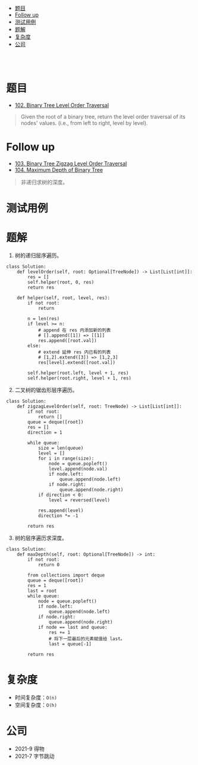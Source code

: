 - [题目](#题目)
- [Follow up](#follow-up)
- [测试用例](#测试用例)
- [题解](#题解)
- [复杂度](#复杂度)
- [公司](#公司)

</br></br>

# 题目
- [102. Binary Tree Level Order Traversal](https://leetcode.com/problems/binary-tree-level-order-traversal/)
> Given the root of a binary tree, return the level order traversal of its nodes' values. (i.e., from left to right, level by level).

# Follow up
- [103. Binary Tree Zigzag Level Order Traversal](https://leetcode.com/problems/binary-tree-zigzag-level-order-traversal/)
- [104. Maximum Depth of Binary Tree](https://leetcode.com/problems/maximum-depth-of-binary-tree/description/)
> 非递归求树的深度。

# 测试用例

# 题解
1. 树的递归层序遍历。
```
class Solution:
    def levelOrder(self, root: Optional[TreeNode]) -> List[List[int]]:
        res = []
        self.helper(root, 0, res)
        return res

    def helper(self, root, level, res):
        if not root:
            return
        
        n = len(res)
        if level >= n:
            # append 在 res 内添加新的列表
            # [].append([1]) => [[1]]
            res.append([root.val])
        else:
            # extend 延伸 res 内已有的列表
            # [1,2].extend([3]) => [1,2,3]
            res[level].extend([root.val])

        self.helper(root.left, level + 1, res)
        self.helper(root.right, level + 1, res)
```
2. 二叉树的锯齿形层序遍历。
```
class Solution:
    def zigzagLevelOrder(self, root: TreeNode) -> List[List[int]]:
        if not root:
            return []
        queue = deque([root])
        res = []
        direction = 1
        
        while queue:
            size = len(queue)
            level = []
            for i in range(size):
                node = queue.popleft()
                level.append(node.val)
                if node.left:
                    queue.append(node.left)
                if node.right:
                    queue.append(node.right)
            if direction < 0:
                level = reversed(level)
            
            res.append(level)
            direction *= -1
            
        return res
```
3. 树的层序遍历求深度。
```
class Solution:
    def maxDepth(self, root: Optional[TreeNode]) -> int:
        if not root:
            return 0

        from collections import deque
        queue = deque([root])
        res = 1
        last = root
        while queue:
            node = queue.popleft() 
            if node.left:
                queue.append(node.left)
            if node.right:
                queue.append(node.right)
            if node == last and queue:
                res += 1
                # 将下一层最后的元素赋值给 last。
                last = queue[-1]

        return res
```

# 复杂度
- 时间复杂度：`O(n)`
- 空间复杂度：`O(h)`

# 公司
- 2021-9 得物
- 2021-7 字节跳动